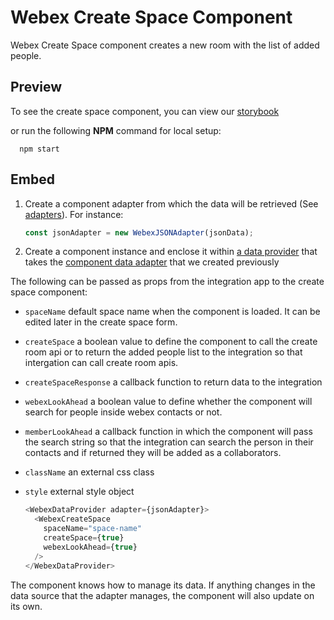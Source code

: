 # Webex Create Space Component

Webex Create Space component creates a new room with the list of added people.

## Preview

To see the create space component,
you can view our [storybook](https://webex.github.io/components/storybook/?path=/story/platform-webex-create-space--create-space)

or run the following **NPM** command for local setup:

```shell
  npm start
```

## Embed

1. Create a component adapter from which the data will be retrieved (See [adapters](../../adapters)). For instance:

    ```js
    const jsonAdapter = new WebexJSONAdapter(jsonData);
    ```

2. Create a component instance and enclose it within [a data provider](../WebexDataProvider/WebexDataProvider.js)
that takes the [component data adapter](../../adapters/WebexJSONAdapter.js) that we created previously

  The following can be passed as props from the integration app to the create space component:
  - `spaceName` default space name when the component is loaded. It can be edited later in the create space form.
  - `createSpace` a boolean value to define the component to call the create room api or to return the added people list to the integration so that intergation can call create room apis.
  - `createSpaceResponse` a callback function to return data to the integration
  - `webexLookAhead` a boolean value to define whether the component will search for people inside webex contacts or not.
  - `memberLookAhead` a callback function in which the component will pass the search string so that the integration 
  can search the person in their contacts and if returned they will be added as a collaborators.
  - `className`  an external css class
  - `style` external style object

    ```js   
    <WebexDataProvider adapter={jsonAdapter}>
      <WebexCreateSpace
        spaceName="space-name" 
        createSpace={true}
        webexLookAhead={true}
      />
    </WebexDataProvider>
    ```

The component knows how to manage its data. If anything changes in the data source that the adapter manages, the component will also update on its own.
